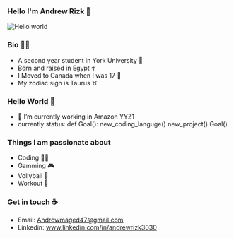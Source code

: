 ### Hello I'm Andrew Rizk 👋                       
![Hello world](https://user-images.githubusercontent.com/97995173/213803886-bdbd604c-5511-4544-b59b-0b4452aa8ad4.png)

### Bio 🙋‍♂️
- A second year student in York University 📖 
- Born and raised in Egypt ☥
- I Moved to Canada when I was 17 🍁
- My zodiac sign is Taurus ♉

### Hello World 👋   
- 🔭 I’m currently working in Amazon YYZ1   
- currently status:
    def Goal():
        new_coding_languge()
        new_project()
        Goal()

### Things I am passionate about
- Coding 🤷‍♂️
- Gamming 🎮
- Vollyball 🏐
- Workout 💪

### Get in touch ☕
- Email: Androwmaged47@gmail.com
- Linkedin: www.linkedin.com/in/andrewrizk3030



